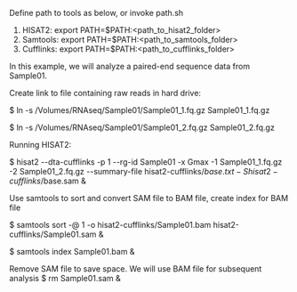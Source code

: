 Define path to tools as below, or invoke path.sh
1.	HISAT2: export PATH=$PATH:<path_to_hisat2_folder>
2.	Samtools: export PATH=$PATH:<path_to_samtools_folder>
3.	Cufflinks: export PATH=$PATH:<path_to_cufflinks_folder>

In this example, we will analyze a paired-end sequence data from Sample01.

Create link to file containing raw reads in hard drive:

$ ln -s /Volumes/RNAseq/Sample01/Sample01_1.fq.gz Sample01_1.fq.gz

$ ln -s /Volumes/RNAseq/Sample01/Sample01_2.fq.gz Sample01_2.fq.gz


Running HISAT2:

$ hisat2 --dta-cufflinks -p 1 --rg-id Sample01 -x Gmax -1 Sample01_1.fq.gz -2 Sample01_2.fq.gz --summary-file hisat2-cufflinks/$base.txt -S hisat2-cufflinks/$base.sam &


Use samtools to sort and convert SAM file to BAM file, create index for BAM file

$ samtools sort -@ 1 -o hisat2-cufflinks/Sample01.bam hisat2-cufflinks/Sample01.sam &

$ samtools index Sample01.bam &

Remove SAM file to save space. We will use BAM file for subsequent analysis
$ rm Sample01.sam &




